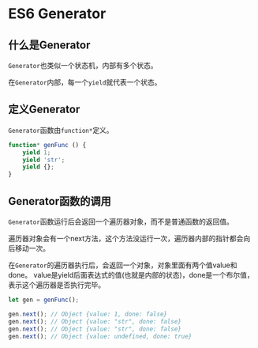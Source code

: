 # ES6 Generator

## 什么是Generator

`Generator`也类似一个状态机，内部有多个状态。

在`Generator`内部，每一个`yield`就代表一个状态。

## 定义Generator

`Generator`函数由`function*`定义。

```javascript
function* genFunc () {
	yield 1;
	yield 'str';
	yield {};
}
```

## Generator函数的调用

`Generator`函数运行后会返回一个遍历器对象，而不是普通函数的返回值。

遍历器对象会有一个next方法，这个方法没运行一次，遍历器内部的指针都会向后移动一次。

在`Generator`的遍历器执行后，会返回一个对象，对象里面有两个值value和done。
value是yield后面表达式的值(也就是内部的状态)，done是一个布尔值，表示这个遍历器是否执行完毕。

```javascript
let gen = genFunc();

gen.next(); // Object {value: 1, done: false}
gen.next(); // Object {value: "str", done: false}
gen.next(); // Object {value: "str", done: false}
gen.next(); // Object {value: undefined, done: true}

```





